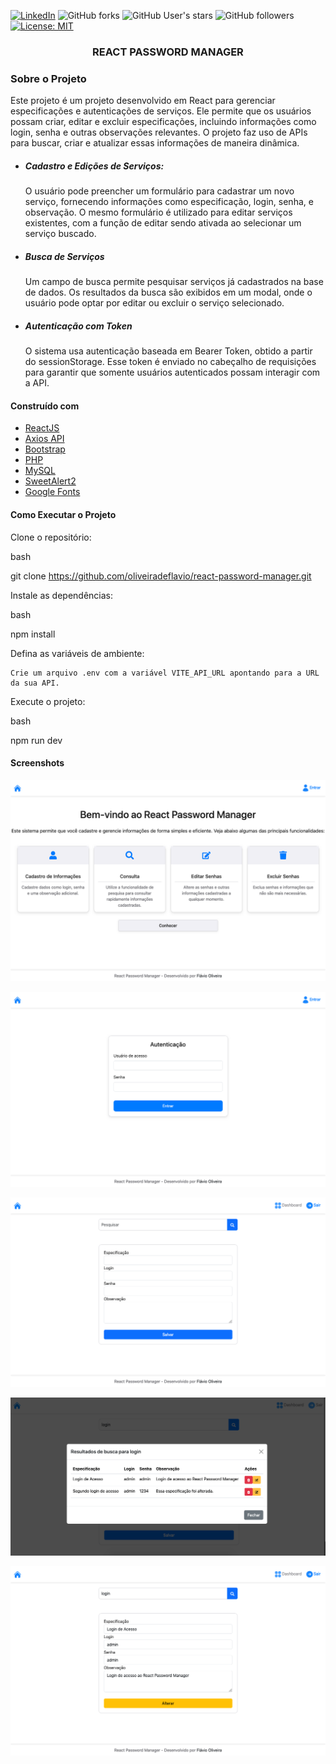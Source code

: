 [![LinkedIn][linkedin-shield]][linkedin-url]
![GitHub forks](https://img.shields.io/github/forks/oliveiradeflavio/react-password-managerv?style=for-the-badge)
![GitHub User's stars](https://img.shields.io/github/stars/oliveiradeflavio?style=for-the-badge)
![GitHub followers](https://img.shields.io/github/followers/oliveiradeflavio?style=for-the-badge)
[![License: MIT](https://img.shields.io/badge/License-MIT-yellow.svg)](https://github.com/oliveiradeflavio/react-password-manager/blob/main/LICENSE)


<h3 align="center">REACT PASSWORD MANAGER</h3>

### Sobre o Projeto

Este projeto é um projeto desenvolvido em React para gerenciar especificações e autenticações de serviços. Ele permite que os usuários possam criar, editar e excluir especificações, incluindo informações como login, senha e outras observações relevantes. O projeto faz uso de APIs para buscar, criar e atualizar essas informações de maneira dinâmica.

* ##### Cadastro e Edições de Serviços:

    O usuário pode preencher um formulário para cadastrar um novo serviço, fornecendo informações como especificação, login, senha, e observação.
    O mesmo formulário é utilizado para editar serviços existentes, com a função de editar sendo ativada ao selecionar um serviço buscado.

* ##### Busca de Serviços

    Um campo de busca permite pesquisar serviços já cadastrados na base de dados. Os resultados da busca são exibidos em um modal, onde o usuário pode optar por editar ou excluir o serviço selecionado.

* ##### Autenticação com Token

    O sistema usa autenticação baseada em Bearer Token, obtido a partir do sessionStorage. Esse token é enviado no cabeçalho de requisições para garantir que somente usuários autenticados possam interagir com a API.


#### Construído com

* [ReactJS](https://react.dev/)
* [Axios API](https://axios-http.com)
* [Bootstrap](https://getbootstrap.com/)
* [PHP](https://www.php.net/)
* [MySQL](https://www.mysql.com/)
* [SweetAlert2](https://sweetalert2.github.io/)
* [Google Fonts](https://fonts.google.com/)


#### Como Executar o Projeto

Clone o repositório:

bash

git clone https://github.com/oliveiradeflavio/react-password-manager.git

Instale as dependências:

bash

npm install

Defina as variáveis de ambiente:

    Crie um arquivo .env com a variável VITE_API_URL apontando para a URL da sua API.

Execute o projeto:

bash

npm run dev




#### Screenshots


![](https://github.com/oliveiradeflavio/react-password-manager/blob/main/src/assets/img/home.png)

![](https://github.com/oliveiradeflavio/react-password-manager/blob/main/src/assets/img/autenticacao.png)

![](https://github.com/oliveiradeflavio/react-password-manager/blob/main/src/assets/img/dashboard.png)

![](https://github.com/oliveiradeflavio/react-password-manager/blob/main/src/assets/img/busca.png)

![](https://github.com/oliveiradeflavio/react-password-manager/blob/main/src/assets/img/edicao.png)









[linkedin-shield]: https://img.shields.io/badge/-LinkedIn-black.svg?style=for-the-badge&logo=linkedin&colorB=555
[linkedin-url]: https://www.linkedin.com/in/fladoliveira/
[product-screenshot]: https://raw.githubusercontent.com/oliveiradeflavio/horus_pdv/main/screen/dashboard.png
